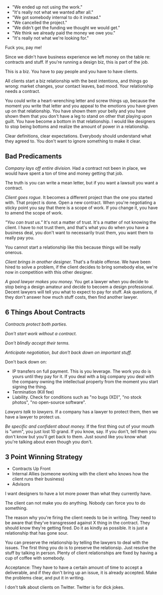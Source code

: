 - "We ended up not using the work."
- "It's really not what we wanted after all."
- "We got somebody internal to do it instead."
- "We cancelled the project."
- "We didn't get the funding we thought we would get."
- "We think we already paid the money we owe you."
- "It's really not what we're looking for." 

Fuck you, pay me!

Since we didn't have business experience we left money on the table re: contracts and stuff. If you're running a design biz, this is part of the job.

This is a biz. You have to pay people and you have to have clients.

All clients start a biz relationship with the best intentions, and things go wrong: market changes, your contact leaves, bad mood. Your relationship needs a contract.

You could write a heart-wrenching letter and screw things up, because the moment you write that letter and you appeal to the emotions you have given up on that relationship. You have shown them your belly and you have shown them that you don't have a leg to stand on other that playing upon guilt. You have become a bottom in that relationship. I would like designers to stop being bottoms and realize the amount of power in a relationship.

Clear definitions, clear expectations. Everybody should understand what they agreed to. You don't want to ignore something to make it clear.

## Bad Predicaments

*Company lays off entire division.* Had a contract not been in place, we would have spent a ton of time and money getting that job. 

The truth is you can write a mean letter, but if you want a lawsuit you want a contract.

*Client goes rogue.* It becomes a different project than the one you started with. That project is done. Open a new contract. When you're negotiating a sticky point you say that there is a scope of work. If you change it, you have to amend the scope of work.

*"You can trust us."* It's not a matter of trust. It's a matter of not knowing the client. I have to not trust them, and that's what you do when you have a business deal, you don't want to necessarily trust them, you want them to really pay you.

You cannot start a relationship like this because things will be really onerous. 

*Client brings in another designer.* That's a firable offense. We have been hired to solve a problem, if the client decides to bring somebody else, we're now in competition with this other designer.

*A good lawyer makes you money.* You get a lawyer when you decide to stop being a design amateur and decide to becoem a design professional. Decent lawyers will tell you what to expect to pay for stuff. Ask questions, if they don't answer how much stuff costs, then find another lawyer.

## 6 Things About Contracts

*Contracts protect both parties.*

*Don't start work without a contract.*

*Don't blindly accept their terms.*

*Anticipate negotiation, but don't back down on important stuff.*

Don't back down on:

- IP transfers on full payment. This is you leverage. The work you do is yours until they pay for it. If you deal with a big company you deal with the company owning the intellectual property from the moment you start signing the thing.
- Termination (Kill fee)
- Liability. Check for conditions such as "no bugs (XD)", "no stock photos", "no open-source software".

*Lawyers talk to lawyers.* If a company has a lawyer to protect them, then we have a lawyer to protect us.

*Be specific and confident about money.* If the first thing out of your mouth is "umm", you just lost 10 grand. If you know, say. If you don't, tell them you don't know but you'll get back to them. Just sound like you know what you're talking about even though you don't.

## 3 Point Winning Strategy
- Contracts Up Front
- Internal Allies (someone working with the client who knows how the client runs their business)
- Advisors

I want designers to have a lot more power than what they currently have.

The client can not make you do anything. Nobody can force you to do something.

The reason why you're firing the client needs to be in writing. They need to be aware that they've transgressed against X thing in the contract. They should know they're getting fired. Do it as kindly as possible. It is just a relationship that has gone sour.

You can preserve the relationship by telling the lawyers to deal with the issues. The first thing you do is to preserve the relationsip. Just resolve the stuff by talking in person. Plenty of client relationships are fixed by having a cup of coffee with somebody.

Acceptance: They have to have a certain amount of time to accept a deliverable, and if they don't bring up an issue, it is already accepted. Make the problems clear, and put it in writing.

I don't talk about clients on Twitter. Twitter is for dick jokes.
